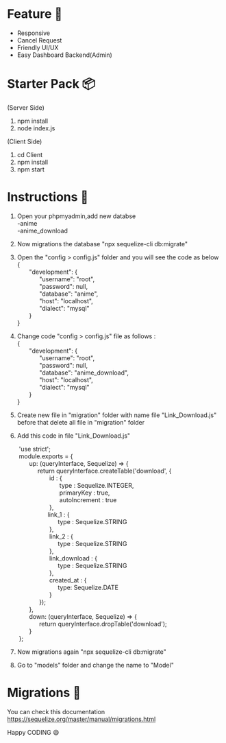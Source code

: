 # Feature :eyes:
<ul>
	<li>Responsive</li>
	<li>Cancel Request</li>
	<li>Friendly UI/UX</li>
	<li>Easy Dashboard Backend(Admin)</li>
</ul>

# Starter Pack :package:

(Server Side)
  1. npm install
  2. node index.js
  
 (Client Side)
  1. cd Client
  2. npm install
  3. npm start
  
# Instructions :notebook:
  1. Open your phpmyadmin,add new databse <br/> -anime <br/> -anime_download
	  
  2. Now migrations the database
      "npx sequelize-cli db:migrate"
	  
  3. Open the "config > config.js" folder and you will see the code as below <br/>
    { <br/>
    &nbsp;&nbsp;&nbsp;&nbsp;&nbsp;&nbsp; "development": { <br/>
    &nbsp;&nbsp;&nbsp;&nbsp;&nbsp;&nbsp;&nbsp;&nbsp;&nbsp;&nbsp;&nbsp;&nbsp; "username": "root", <br/>
    &nbsp;&nbsp;&nbsp;&nbsp;&nbsp;&nbsp;&nbsp;&nbsp;&nbsp;&nbsp;&nbsp;&nbsp; "password": null, <br/>
    &nbsp;&nbsp;&nbsp;&nbsp;&nbsp;&nbsp;&nbsp;&nbsp;&nbsp;&nbsp;&nbsp;&nbsp; "database": "anime", <br/>
    &nbsp;&nbsp;&nbsp;&nbsp;&nbsp;&nbsp;&nbsp;&nbsp;&nbsp;&nbsp;&nbsp;&nbsp; "host": "localhost", <br/>
    &nbsp;&nbsp;&nbsp;&nbsp;&nbsp;&nbsp;&nbsp;&nbsp;&nbsp;&nbsp;&nbsp;&nbsp; "dialect": "mysql" <br/>
    &nbsp;&nbsp;&nbsp;&nbsp;&nbsp;&nbsp; } <br/>
    }
	
  4. Change code "config > config.js" file as follows : <br/>
    { <br/>
      &nbsp;&nbsp;&nbsp;&nbsp;&nbsp;&nbsp; "development": { <br/>
      &nbsp;&nbsp;&nbsp;&nbsp;&nbsp;&nbsp;&nbsp;&nbsp;&nbsp;&nbsp;&nbsp;&nbsp; "username": "root", <br/>
      &nbsp;&nbsp;&nbsp;&nbsp;&nbsp;&nbsp;&nbsp;&nbsp;&nbsp;&nbsp;&nbsp;&nbsp; "password": null, <br/>
      &nbsp;&nbsp;&nbsp;&nbsp;&nbsp;&nbsp;&nbsp;&nbsp;&nbsp;&nbsp;&nbsp;&nbsp; "database": "anime_download", <br/>
      &nbsp;&nbsp;&nbsp;&nbsp;&nbsp;&nbsp;&nbsp;&nbsp;&nbsp;&nbsp;&nbsp;&nbsp; "host": "localhost", <br/>
      &nbsp;&nbsp;&nbsp;&nbsp;&nbsp;&nbsp;&nbsp;&nbsp;&nbsp;&nbsp;&nbsp;&nbsp; "dialect": "mysql" <br/>
      &nbsp;&nbsp;&nbsp;&nbsp;&nbsp;&nbsp; } <br/>
    }
	
  5. Create new file in "migration" folder with name file "Link_Download.js" before that delete all file in "migration" folder
  
  6. Add this code in file "Link_Download.js" <br/>
  
&nbsp;&nbsp;&nbsp;&nbsp;&nbsp;&nbsp; 'use strict';<br/>
&nbsp;&nbsp;&nbsp;&nbsp;&nbsp;&nbsp; module.exports = { <br/>
&nbsp;&nbsp;&nbsp;&nbsp;&nbsp;&nbsp;&nbsp;&nbsp;&nbsp;&nbsp;&nbsp;&nbsp; up: (queryInterface, Sequelize) => { <br/>
&nbsp;&nbsp;&nbsp;&nbsp;&nbsp;&nbsp;&nbsp;&nbsp;&nbsp;&nbsp;&nbsp;&nbsp;&nbsp;&nbsp;&nbsp;&nbsp;&nbsp;&nbsp;return queryInterface.createTable('download', { <br/>
&nbsp;&nbsp;&nbsp;&nbsp;&nbsp;&nbsp;&nbsp;&nbsp;&nbsp;&nbsp;&nbsp;&nbsp;&nbsp;&nbsp;&nbsp;&nbsp;&nbsp;&nbsp;&nbsp;&nbsp;&nbsp;&nbsp;&nbsp;&nbsp;  id : { <br/>
&nbsp;&nbsp;&nbsp;&nbsp;&nbsp;&nbsp;&nbsp;&nbsp;&nbsp;&nbsp;&nbsp;&nbsp;&nbsp;&nbsp;&nbsp;&nbsp;&nbsp;&nbsp;&nbsp;&nbsp;&nbsp;&nbsp;&nbsp;&nbsp;&nbsp;&nbsp;&nbsp;&nbsp;&nbsp;&nbsp; type : Sequelize.INTEGER,<br/>
&nbsp;&nbsp;&nbsp;&nbsp;&nbsp;&nbsp;&nbsp;&nbsp;&nbsp;&nbsp;&nbsp;&nbsp;&nbsp;&nbsp;&nbsp;&nbsp;&nbsp;&nbsp;&nbsp;&nbsp;&nbsp;&nbsp;&nbsp;&nbsp;&nbsp;&nbsp;&nbsp;&nbsp;&nbsp;&nbsp; primaryKey : true,<br/>
&nbsp;&nbsp;&nbsp;&nbsp;&nbsp;&nbsp;&nbsp;&nbsp;&nbsp;&nbsp;&nbsp;&nbsp;&nbsp;&nbsp;&nbsp;&nbsp;&nbsp;&nbsp;&nbsp;&nbsp;&nbsp;&nbsp;&nbsp;&nbsp;&nbsp;&nbsp;&nbsp;&nbsp;&nbsp;&nbsp; autoIncrement : true<br/>
&nbsp;&nbsp;&nbsp;&nbsp;&nbsp;&nbsp;&nbsp;&nbsp;&nbsp;&nbsp;&nbsp;&nbsp;&nbsp;&nbsp;&nbsp;&nbsp;&nbsp;&nbsp;&nbsp;&nbsp;&nbsp;&nbsp;&nbsp;&nbsp; },<br/>
&nbsp;&nbsp;&nbsp;&nbsp;&nbsp;&nbsp;&nbsp;&nbsp;&nbsp;&nbsp;&nbsp;&nbsp;&nbsp;&nbsp;&nbsp;&nbsp;&nbsp;&nbsp;&nbsp;&nbsp;&nbsp;&nbsp;&nbsp; link_1 : {<br/>
&nbsp;&nbsp;&nbsp;&nbsp;&nbsp;&nbsp;&nbsp;&nbsp;&nbsp;&nbsp;&nbsp;&nbsp;&nbsp;&nbsp;&nbsp;&nbsp;&nbsp;&nbsp;&nbsp;&nbsp;&nbsp;&nbsp;&nbsp;&nbsp;&nbsp;&nbsp;&nbsp;&nbsp;&nbsp;&nbsp;type : Sequelize.STRING <br/>
&nbsp;&nbsp;&nbsp;&nbsp;&nbsp;&nbsp;&nbsp;&nbsp;&nbsp;&nbsp;&nbsp;&nbsp;&nbsp;&nbsp;&nbsp;&nbsp;&nbsp;&nbsp;&nbsp;&nbsp;&nbsp;&nbsp;&nbsp;&nbsp; }, <br/>
&nbsp;&nbsp;&nbsp;&nbsp;&nbsp;&nbsp;&nbsp;&nbsp;&nbsp;&nbsp;&nbsp;&nbsp;&nbsp;&nbsp;&nbsp;&nbsp;&nbsp;&nbsp;&nbsp;&nbsp;&nbsp;&nbsp;&nbsp;&nbsp; link_2 : { <br/>
&nbsp;&nbsp;&nbsp;&nbsp;&nbsp;&nbsp;&nbsp;&nbsp;&nbsp;&nbsp;&nbsp;&nbsp;&nbsp;&nbsp;&nbsp;&nbsp;&nbsp;&nbsp;&nbsp;&nbsp;&nbsp;&nbsp;&nbsp;&nbsp;&nbsp;&nbsp;&nbsp;&nbsp;&nbsp;&nbsp;type : Sequelize.STRING <br/>
&nbsp;&nbsp;&nbsp;&nbsp;&nbsp;&nbsp;&nbsp;&nbsp;&nbsp;&nbsp;&nbsp;&nbsp;&nbsp;&nbsp;&nbsp;&nbsp;&nbsp;&nbsp;&nbsp;&nbsp;&nbsp;&nbsp;&nbsp;&nbsp; },<br/>
&nbsp;&nbsp;&nbsp;&nbsp;&nbsp;&nbsp;&nbsp;&nbsp;&nbsp;&nbsp;&nbsp;&nbsp;&nbsp;&nbsp;&nbsp;&nbsp;&nbsp;&nbsp;&nbsp;&nbsp;&nbsp;&nbsp;&nbsp;&nbsp; link_download : { <br/>
&nbsp;&nbsp;&nbsp;&nbsp;&nbsp;&nbsp;&nbsp;&nbsp;&nbsp;&nbsp;&nbsp;&nbsp;&nbsp;&nbsp;&nbsp;&nbsp;&nbsp;&nbsp;&nbsp;&nbsp;&nbsp;&nbsp;&nbsp;&nbsp;&nbsp;&nbsp;&nbsp;&nbsp;&nbsp;&nbsp;type : Sequelize.STRING <br/>
&nbsp;&nbsp;&nbsp;&nbsp;&nbsp;&nbsp;&nbsp;&nbsp;&nbsp;&nbsp;&nbsp;&nbsp;&nbsp;&nbsp;&nbsp;&nbsp;&nbsp;&nbsp;&nbsp;&nbsp;&nbsp;&nbsp;&nbsp;&nbsp; },<br/>
&nbsp;&nbsp;&nbsp;&nbsp;&nbsp;&nbsp;&nbsp;&nbsp;&nbsp;&nbsp;&nbsp;&nbsp;&nbsp;&nbsp;&nbsp;&nbsp;&nbsp;&nbsp;&nbsp;&nbsp;&nbsp;&nbsp;&nbsp;&nbsp; created_at : { <br/>
&nbsp;&nbsp;&nbsp;&nbsp;&nbsp;&nbsp;&nbsp;&nbsp;&nbsp;&nbsp;&nbsp;&nbsp;&nbsp;&nbsp;&nbsp;&nbsp;&nbsp;&nbsp;&nbsp;&nbsp;&nbsp;&nbsp;&nbsp;&nbsp;&nbsp;&nbsp;&nbsp;&nbsp;&nbsp;&nbsp;type: Sequelize.DATE <br/>
&nbsp;&nbsp;&nbsp;&nbsp;&nbsp;&nbsp;&nbsp;&nbsp;&nbsp;&nbsp;&nbsp;&nbsp;&nbsp;&nbsp;&nbsp;&nbsp;&nbsp;&nbsp;&nbsp;&nbsp;&nbsp;&nbsp;&nbsp;&nbsp; }<br/>
&nbsp;&nbsp;&nbsp;&nbsp;&nbsp;&nbsp;&nbsp;&nbsp;&nbsp;&nbsp;&nbsp;&nbsp;&nbsp;&nbsp;&nbsp;&nbsp;&nbsp;&nbsp; });<br/>
&nbsp;&nbsp;&nbsp;&nbsp;&nbsp;&nbsp;&nbsp;&nbsp;&nbsp;&nbsp;&nbsp;&nbsp; },<br/>
&nbsp;&nbsp;&nbsp;&nbsp;&nbsp;&nbsp;&nbsp;&nbsp;&nbsp;&nbsp;&nbsp;&nbsp; down: (queryInterface, Sequelize) => { <br/>
&nbsp;&nbsp;&nbsp;&nbsp;&nbsp;&nbsp;&nbsp;&nbsp;&nbsp;&nbsp;&nbsp;&nbsp;&nbsp;&nbsp;&nbsp;&nbsp;&nbsp;&nbsp; return queryInterface.dropTable('download'); <br/>
&nbsp;&nbsp;&nbsp;&nbsp;&nbsp;&nbsp;&nbsp;&nbsp;&nbsp;&nbsp;&nbsp;&nbsp; }<br/>
&nbsp;&nbsp;&nbsp;&nbsp;&nbsp;&nbsp; };
    
  7. Now migrations again
     "npx sequelize-cli db:migrate"

  8. Go to "models" folder and change the name to "Model"
  
# Migrations :book:
You can check this documentation
https://sequelize.org/master/manual/migrations.html

 Happy CODING :smile:

